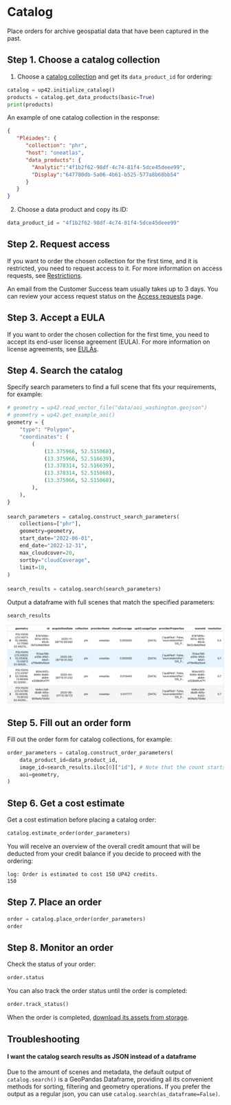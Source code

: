 # Catalog

Place orders for archive geospatial data that have been captured in the past.

## Step 1. Choose a catalog collection

1. Choose a [catalog collection](https://docs.up42.com/data/datasets) and get its `data_product_id` for ordering:
  ```python
  catalog = up42.initialize_catalog()
  products = catalog.get_data_products(basic=True)
  print(products)
  ```
  An example of one catalog collection in the response:
  ```json
  {
     "Pléiades": {
        "collection": "phr",
        "host": "oneatlas",
        "data_products": {
          "Analytic":"4f1b2f62-98df-4c74-81f4-5dce45deee99",
          "Display":"647780db-5a06-4b61-b525-577a8b68bb54"
        }
     }
  }
  ```

2. Choose a data product and copy its ID:
  ```python
  data_product_id = "4f1b2f62-98df-4c74-81f4-5dce45deee99"
  ```

## Step 2. Request access

If you want to order the chosen collection for the first time, and it is restricted, you need to request access to it. For more information on access requests, see [Restrictions](https://docs.up42.com/getting-started/restrictions#catalog-collections).

An email from the Customer Success team usually takes up to 3 days. You can review your access request status on the [Access requests](https://console.up42.com/settings/access) page.

## Step 3. Accept a EULA

If you want to order the chosen collection for the first time, you need to accept its end-user license agreement (EULA). For more information on license agreements, see [EULAs](https://docs.up42.com/getting-started/account/eulas#accept-end-user-license-agreements).

## Step 4. Search the catalog

Specify search parameters to find a full scene that fits your requirements, for example:
```python
# geometry = up42.read_vector_file("data/aoi_washington.geojson")
# geometry = up42.get_example_aoi()
geometry = {
    "type": "Polygon",
    "coordinates": (
        (
            (13.375966, 52.515068),
            (13.375966, 52.516639),
            (13.378314, 52.516639),
            (13.378314, 52.515068),
            (13.375966, 52.515068),
        ),
    ),
}

search_parameters = catalog.construct_search_parameters(
    collections=["phr"],
    geometry=geometry,
    start_date="2022-06-01",
    end_date="2022-12-31",
    max_cloudcover=20,
    sortby="cloudCoverage",
    limit=10,
)

search_results = catalog.search(search_parameters)
```

Output a dataframe with full scenes that match the specified parameters:
```python
search_results
```

![Search results](images/search-results.png)

## Step 5. Fill out an order form

Fill out the order form for catalog collections, for example:
```python
order_parameters = catalog.construct_order_parameters(
    data_product_id=data_product_id,
    image_id=search_results.iloc[0]["id"], # Note that the count starts from 0
    aoi=geometry,
)
```

## Step 6. Get a cost estimate

Get a cost estimation before placing a catalog order:
```python
catalog.estimate_order(order_parameters)
```

You will receive an overview of the overall credit amount that will be deducted from your credit balance if you decide to proceed with the ordering:
```text
log: Order is estimated to cost 150 UP42 credits.
150
```

## Step 7. Place an order

```python
order = catalog.place_order(order_parameters)
order
```

## Step 8. Monitor an order

Check the status of your order:
```python
order.status
```

You can also track the order status until the order is completed:
```python
order.track_status()
```

When the order is completed, [download its assets from storage](storage.md).

## Troubleshooting

#### I want the catalog search results as JSON instead of a dataframe
Due to the amount of scenes and metadata, the default output of `catalog.search()` is a GeoPandas Dataframe, providing all its convenient methods for sorting, filtering and geometry operations. If you prefer the output as a regular json, you can use `catalog.search(as_dataframe=False)`.